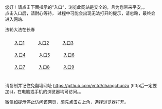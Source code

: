 您好！请点击下面指示的“入口”，浏览此网站是安全的，且为您带来平安。。 <br/>
点击入口后，请耐心等待， 过程中可能会出现无法打开的提示，请忽略，最终会进入网站. </br>

法轮大法在长春<br/>
<div style="padding:10px"><a style="margin:20px" target="_blank" href="https://d23hfxo5a1q7b7.cloudfront.net/2Qpsp?jnwlhd" id="ccLink1" rel="nofollow">入口1</a> <a target="_blank" style="margin:20px" href="https://d2tpnmti7ka190.cloudfront.net/2Qpsp?nyjpu" id="ccLink2" rel="nofollow">入口2</a> <a style="margin:20px" target="_blank" href="https://d36kvk41b0zyr.cloudfront.net/2Qpsp?rjxjuv" id="ccLink3" rel="nofollow">入口3</a></div>

<div style="padding:10px" ><a style="margin:20px" target="_blank" href="https://d23hfxo5a1q7b7.cloudfront.net/2Qpsp?jnwlhd" id="ccLink4" rel="nofollow">入口4</a> <a style="margin:20px" href="https://d2tpnmti7ka190.cloudfront.net/2Qpsp?nyjpu" target="_blank" id="ccLink5" rel="nofollow">入口5</a> <a style="margin:20px" href="https://d36kvk41b0zyr.cloudfront.net/2Qpsp?rjxjuv" target="_blank" id="ccLink6" rel="nofollow">入口6</a></div>

<div style="padding:10px"><a style="margin:20px" target="_blank" href="https://d23hfxo5a1q7b7.cloudfront.net/2Qpsp?jnwlhd" id="ccLink7" rel="nofollow">入口7</a> <a style="margin:20px" href="https://d2tpnmti7ka190.cloudfront.net/2Qpsp?nyjpu" target="_blank" id="ccLink8" rel="nofollow">入口8</a> <a style="margin:20px" target="_blank" href="https://d36kvk41b0zyr.cloudfront.net/2Qpsp?rjxjuv" id="ccLink9" rel="nofollow">入口9</a></div>

<br/>



请复制并记住免翻墙网址 https://github.com/yntd/changchunzx (http后一定要加s)，在电脑或手机的浏览器均可访问。。<br/>

微信如提示停止访问该网页，须先点击右上角，选择浏览器打开。
